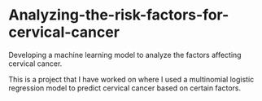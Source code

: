 # Analyzing-the-risk-factors-for-cervical-cancer
Developing a machine learning model to analyze the factors affecting cervical cancer.

This is a project that I have worked on where I used a multinomial logistic regression model to predict cervical cancer based on certain factors.
